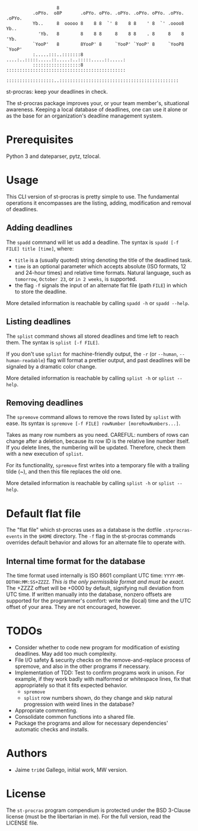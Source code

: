                        8
              .oPYo.  o8P       .oPYo. oPYo. .oPYo. .oPYo. oPYo. .oPYo. .oPYo.
              Yb..     8  ooooo 8    8 8  `' 8    8 8    ' 8  `' .oooo8 Yb..
                'Yb.   8        8    8 8     8    8 8    . 8     8    8   'Yb.
              `YooP'   8        8YooP' 8     `YooP' `YooP' 8     `YooP8 `YooP'
              :.....:::..:::::::8 ....:..:::::.....::.....:..:::::.....::.....:
              ::::::::::::::::::8 :::::::::::::::::::::::::::::::::::::::::::::
              ::::::::::::::::::..:::::::::::::::::::::::::::::::::::::::::::::
st-procras: keep your deadlines in check.

The st-procras package improves your, or your team member's, situational awareness. Keeping a local database of deadlines, one can use it alone or as the base for
an organization's deadline management system.

# Prerequisites
Python 3 and dateparser, pytz, tzlocal.

# Usage
This CLI version of st-procras is pretty simple to use. The fundamental operations it encompasses
are the listing, adding, modification and removal of deadlines.

## Adding deadlines
The `spadd` command will let us add a deadline. The syntax is `spadd [-f FILE] title [time]`,
where:
* `title` is a (usually quoted) string denoting the title of the deadlined task.
* `time` is an optional parameter which accepts absolute (ISO formats, 12 and 24-hour times) and relative
time formats. Natural language, such as `tomorrow`, `October 23`, or `in 2 weeks`, is supported.
* the flag `-f` signals the input of an alternate flat file (path `FILE`) in which to store the deadline.

More detailed information is reachable by calling `spadd -h` or `spadd --help`.

## Listing deadlines
The `splist` command shows all stored deadlines and time left to reach them. The syntax is `splist [-f FILE]`.

If you don't use `splist` for machine-friendly output, the `-r` (or `--human`, `--human-readable`) flag will format a prettier output, and past deadlines will be signaled by a dramatic color change. 

More detailed information is reachable by calling `splist -h` or `splist --help`.

## Removing deadlines
The `spremove` command allows to remove the rows listed by `splist` with ease. Its syntax is `spremove [-f FILE] rowNumber [moreRowNumbers...]`.

Takes as many row numbers as you need. CAREFUL: numbers of rows can change after a deletion, because its row ID is the relative line number itself.
If you delete lines, the numbering will be updated. Therefore, check them with a new execution of `splist`.

For its functionality, `spremove` first writes into a temporary file with a trailing tilde (~), and then this file replaces the old one.

More detailed information is reachable by calling `splist -h` or `splist --help`.

# Default flat file
The "flat file" which st-procras uses as a database is the dotfile `.stprocras-events` in the `$HOME` directory.
The `-f` flag in the st-procras commands overrides default behavior and allows for an alternate file to operate with.

## Internal time format for the database
The time format used internally is ISO 8601 compliant UTC time: `YYYY-MM-DDTHH:MM:SS+ZZZZ`. *This is the only permissible format
and must be exact.*
The +ZZZZ offset will be +0000 by default, signifying null deviation from UTC time.
If written manually into the database, nonzero offsets are supported for the programmer's comfort: write the (local) time and the UTC offset of your area. They are not encouraged, however.

# TODOs
* Consider whether to code new program for modification of existing deadlines. May add too much complexity.
* File I/O safety & security checks on the remove-and-replace process of spremove, and also in the other programs if necessary.
* Implementation of TDD: Test to confirm programs work in unison. For example, if they work badly with malformed or whitespace lines, fix that appropriately so that it fits expected behavior.
    * `spremove`
    * `splist` row numbers shown, do they change and skip natural progression with weird lines in the database? 
* Appropriate commenting.
* Consolidate common functions into a shared file.
* Package the programs and allow for necessary dependencies' automatic checks and installs.

# Authors
* Jaime `tri0d` Gallego, initial work, MW version.

# License
The `st-procras` program compendium is protected under the BSD 3-Clause license (must be the libertarian in me). For the full version, read the LICENSE file.

